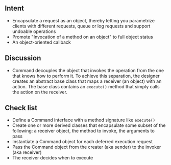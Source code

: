 ## Intent
- Encapsulate a request as an object, thereby letting you parametrize clients with different requests, queue or log requests and support undoable operations
- Promote "Invocation of a method on an object" to full object status
- An object-oriented callback

## Discussion
- Command decouples the object that invokes the operation from the one that knows how to perform it. To achieve this separation, the designer creates an abstract base class that maps a receiver (an object) with an action. The base class contains an `execute()` method that simply calls the action on the receiver.

## Check list
- Define a Command interface with a method signature like `execute()`
- Create one or more derived classes that encapsulate some subset of the following: a receiver object, the method to invoke, the arguments to pass
- Instantiate a Command object for each deferred execution request
- Pass the Command object from the creater (aka sender) to the invoker (aka receiver)
- The receiver decides when to execute
